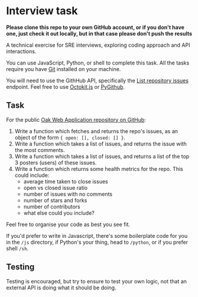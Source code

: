 # Interview task

**Please clone this repo to your own GitHub account, or if you don't have one, just check it out locally, but in that case please don't push the results**

A technical exercise for SRE interviews, exploring coding approach and API interactions.

You can use JavaScript, Python, or shell to complete this task. All the tasks require you have [Git](https://git-scm.com/downloads) installed on your machine.

You will need to use the GithHub API, specifically the [List repository issues](https://docs.github.com/en/rest/issues/issues?apiVersion=2022-11-28#list-repository-issues) endpoint. Feel free to use [Octokit.js](https://github.com/octokit/octokit.js) or [PyGithub](https://github.com/PyGithub/PyGithub).

## Task

For the public [Oak Web Application repository on GitHub](https://github.com/oaknational/Oak-Web-Application/):

1. Write a function which fetches and returns the repo's issues, as an object of the form `{ open: [], closed: [] }`.
2. Write a function which takes a list of issues, and returns the issue with the most comments.
3. Write a function which takes a list of issues, and returns a list of the top 3 posters (users) of these issues.
4. Write a function which returns some health metrics for the repo. This could include:
   - average time taken to close issues
   - open vs closed issue ratio
   - number of issues with no comments
   - number of stars and forks
   - number of contributors
   - what else could you include?

Feel free to organise your code as best you see fit.

If you'd prefer to write in Javascript, there's some boilerplate code for you in the `/js` directory, if Python's your thing, head to `/python`, or if you prefer shell `/sh`.

## Testing

Testing is encouraged, but try to ensure to test your own logic, not that an external API is doing what it should be doing.
